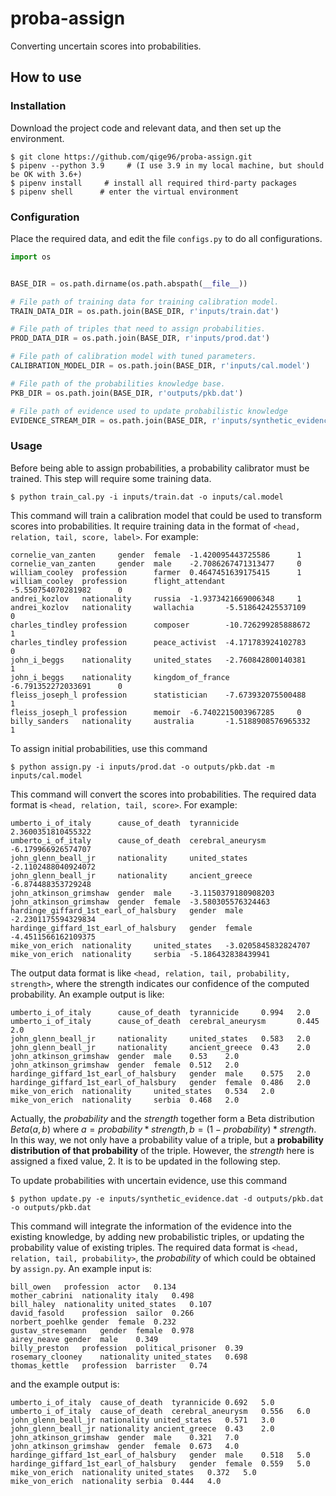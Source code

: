 # proba-assign

Converting uncertain scores into probabilities.


## How to use


### Installation
Download the project code and relevant data, and then set up the environment.

```shell
$ git clone https://github.com/qige96/proba-assign.git
$ pipenv --python 3.9     # (I use 3.9 in my local machine, but should be OK with 3.6+)
$ pipenv install     # install all required third-party packages
$ pipenv shell      # enter the virtual environment
```

### Configuration
Place the required data, and edit the file `configs.py` to do all configurations. 

```python
import os


BASE_DIR = os.path.dirname(os.path.abspath(__file__))

# File path of training data for training calibration model.
TRAIN_DATA_DIR = os.path.join(BASE_DIR, r'inputs/train.dat')

# File path of triples that need to assign probabilities.
PROD_DATA_DIR = os.path.join(BASE_DIR, r'inputs/prod.dat')

# File path of calibration model with tuned parameters.
CALIBRATION_MODEL_DIR = os.path.join(BASE_DIR, r'inputs/cal.model')

# File path of the probabilities knowledge base.
PKB_DIR = os.path.join(BASE_DIR, r'outputs/pkb.dat')

# File path of evidence used to update probabilistic knowledge
EVIDENCE_STREAM_DIR = os.path.join(BASE_DIR, r'inputs/synthetic_evidence.dat')


```

### Usage
Before being able to assign probabilities, a probability calibrator must be trained. This step will require some training data.
```shell
$ python train_cal.py -i inputs/train.dat -o inputs/cal.model
```

This command will train a calibration model that could be used to transform scores into probabilities. It require training data in the format of `<head, relation, tail, score, label>`. For example:

```
cornelie_van_zanten     gender  female  -1.420095443725586      1
cornelie_van_zanten     gender  male    -2.7086267471313477     0
william_cooley  profession      farmer  0.4647451639175415      1
william_cooley  profession      flight_attendant        -5.550754070281982      0
andrei_kozlov   nationality     russia  -1.9373421669006348     1
andrei_kozlov   nationality     wallachia       -5.518642425537109      0
charles_tindley profession      composer        -10.726299285888672     1
charles_tindley profession      peace_activist  -4.171783924102783      0
john_i_beggs    nationality     united_states   -2.760842800140381      1
john_i_beggs    nationality     kingdom_of_france       -6.791352272033691      0
fleiss_joseph_l profession      statistician    -7.673932075500488      1
fleiss_joseph_l profession      memoir  -6.7402215003967285     0
billy_sanders   nationality     australia       -1.5188908576965332     1
```


To assign initial probabilities, use this command
```shell
$ python assign.py -i inputs/prod.dat -o outputs/pkb.dat -m inputs/cal.model  
```

This command will convert the scores into probabilities. The required data format is `<head, relation, tail, score>`. For example:

```
umberto_i_of_italy      cause_of_death  tyrannicide     2.3600351810455322
umberto_i_of_italy      cause_of_death  cerebral_aneurysm       -6.179966926574707
john_glenn_beall_jr     nationality     united_states   -2.1102488040924072
john_glenn_beall_jr     nationality     ancient_greece  -6.874488353729248
john_atkinson_grimshaw  gender  male    -3.1150379180908203
john_atkinson_grimshaw  gender  female  -3.580305576324463
hardinge_giffard_1st_earl_of_halsbury   gender  male    -2.2301175594329834
hardinge_giffard_1st_earl_of_halsbury   gender  female  -4.4511566162109375
mike_von_erich  nationality     united_states   -3.0205845832824707
mike_von_erich  nationality     serbia  -5.186432838439941
```

The output data format is like `<head, relation, tail, probability, strength>`, where the strength indicates our confidence of the computed probability. An example output is like:

```
umberto_i_of_italy      cause_of_death  tyrannicide     0.994   2.0
umberto_i_of_italy      cause_of_death  cerebral_aneurysm       0.445   2.0
john_glenn_beall_jr     nationality     united_states   0.583   2.0
john_glenn_beall_jr     nationality     ancient_greece  0.43    2.0
john_atkinson_grimshaw  gender  male    0.53    2.0
john_atkinson_grimshaw  gender  female  0.512   2.0
hardinge_giffard_1st_earl_of_halsbury   gender  male    0.575   2.0
hardinge_giffard_1st_earl_of_halsbury   gender  female  0.486   2.0
mike_von_erich  nationality     united_states   0.534   2.0
mike_von_erich  nationality     serbia  0.468   2.0
```

Actually, the *probability* and the *strength* together form a Beta distribution $Beta(a, b)$ where $a=probability*strength, b=(1-probability)*strength$. In this way, we not only have a probability value of a triple, but a **probability distribution of that probability** of the triple. However, the *strength* here is assigned a fixed value, 2. It is to be updated in the following step.

To update probabilities with uncertain evidence, use this command
```shell
$ python update.py -e inputs/synthetic_evidence.dat -d outputs/pkb.dat -o outputs/pkb.dat  
```

This command will integrate the information of the evidence into the existing knowledge, by adding new probabilistic triples, or updating the probability value of existing triples. The required data format is `<head, relation, tail, probability>`, the *probability* of which could be obtained by `assign.py`. An example input is:

```
bill_owen	profession	actor	0.134
mother_cabrini	nationality	italy	0.498
bill_haley	nationality	united_states	0.107
david_fasold	profession	sailor	0.266
norbert_poehlke	gender	female	0.232
gustav_stresemann	gender	female	0.978
airey_neave	gender	male	0.349
billy_preston	profession	political_prisoner	0.39
rosemary_clooney	nationality	united_states	0.698
thomas_kettle	profession	barrister	0.74
```

and the example output is:

```
umberto_i_of_italy	cause_of_death	tyrannicide	0.692	5.0
umberto_i_of_italy	cause_of_death	cerebral_aneurysm	0.556	6.0
john_glenn_beall_jr	nationality	united_states	0.571	3.0
john_glenn_beall_jr	nationality	ancient_greece	0.43	2.0
john_atkinson_grimshaw	gender	male	0.321	7.0
john_atkinson_grimshaw	gender	female	0.673	4.0
hardinge_giffard_1st_earl_of_halsbury	gender	male	0.518	5.0
hardinge_giffard_1st_earl_of_halsbury	gender	female	0.559	5.0
mike_von_erich	nationality	united_states	0.372	5.0
mike_von_erich	nationality	serbia	0.444	4.0
```

